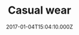 ---
title: Casual wear
date: 2017-01-04T15:04:10.000Z
price: 18
sales_price: 
categories: ["Accessories"]
image: ["/img/uploads/2017/12/pete-bellis.jpg"]
---